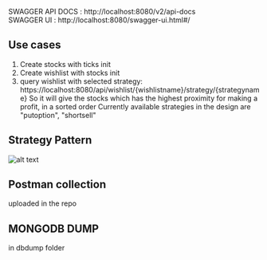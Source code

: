 
SWAGGER API DOCS : http://localhost:8080/v2/api-docs  
SWAGGER UI : http://localhost:8080/swagger-ui.html#/  


Use cases
---------
1. Create stocks with ticks init
2. Create wishlist with stocks init
3. query wishlist with selected strategy:
   https://localhost:8080/api/wishlist/{wishlistname}/strategy/{strategyname}
    So it will give the stocks which has the highest proximity for making a profit, in a sorted order
    Currently available strategies in the design are "putoption", "shortsell"

Strategy Pattern   
----------------   
![alt text](https://github.com/sameesh-s/stockwatcher/blob/master/blob/strategy.jpg?raw=true)

Postman collection
------------------
uploaded in the repo

MONGODB DUMP  
------------
in dbdump folder